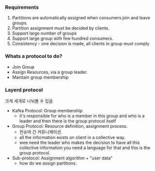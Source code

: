 
### Requirements

1. Partitions are automatically assigned when consumers join and leave groups.
2. Partition assignment must be decided by clients.
3. Support large number of groups
4. Support large group with few hundred consumers.
5. Consistency - one decision is made, all clients in group must comply

### Whats a protocol to do?

- Join Group
- Assign Resources, via a group leader.
- Maintain group membership

### Layerd protocol

크게 세개로 나눠볼 수 있음

- Kafka Protocol: Group membership
	- it's responsible for who is a member in this group and who is a leader and then there is the group protocol itself
- Group Protocol: Resource definition, assignment process.
	- 컨슈머 간 커뮤니케이션.
	- all the information exists on client in a collective way.
	- wee need the leader who makes the decision to have all this collective information you need a language for that and this is the group protocol.
- Sub-protocol: Assignment algorithm + "user data"
	- how do we assign partitions.

